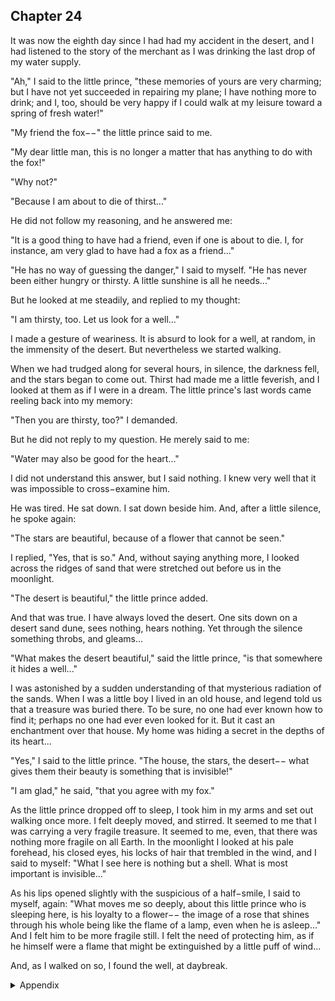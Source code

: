 ## Chapter 24


It was now the eighth day since I had had my accident in the desert, and I had
listened to the story of the merchant as I was drinking the last drop of my water
supply.

"Ah," I said to the little prince, "these memories of yours are very charming; but I
have not yet succeeded in repairing my plane; I have nothing more to drink; and I,
too, should be very happy if I could walk at my leisure toward a spring of fresh
water!"

"My friend the fox−−" the little prince said to me.

"My dear little man, this is no longer a matter that has anything to do with the
fox!"

"Why not?"

"Because I am about to die of thirst..."

He did not follow my reasoning, and he answered me:

"It is a good thing to have had a friend, even if one is about to die. I, for instance,
am very glad to have had a fox as a friend..."

"He has no way of guessing the danger," I said to myself. "He has never been
either hungry or thirsty. A little sunshine is all he needs..."

But he looked at me steadily, and replied to my thought:

"I am thirsty, too. Let us look for a well..."

I made a gesture of weariness. It is absurd to look for a well, at random, in the
immensity of the desert. But nevertheless we started walking.

When we had trudged along for several hours, in silence, the darkness fell, and the
stars began to come out. Thirst had made me a little feverish, and I looked at them
as if I were in a dream. The little prince's last words came reeling back into my
memory:

"Then you are thirsty, too?" I demanded.

But he did not reply to my question. He merely said to me:

"Water may also be good for the heart..."

I did not understand this answer, but I said nothing. I knew very well that it was
impossible to cross−examine him.

He was tired. He sat down. I sat down beside him. And, after a little silence, he
spoke again:

"The stars are beautiful, because of a flower that cannot be seen."

I replied, "Yes, that is so." And, without saying anything more, I looked across the
ridges of sand that were stretched out before us in the moonlight.

"The desert is beautiful," the little prince added.

And that was true. I have always loved the desert. One sits down on a desert sand
dune, sees nothing, hears nothing. Yet through the silence something throbs, and
gleams...

"What makes the desert beautiful," said the little prince, "is that somewhere it
hides a well..."

I was astonished by a sudden understanding of that mysterious radiation of the
sands. When I was a little boy I lived in an old house, and legend told us that a
treasure was buried there. To be sure, no one had ever known how to find it;
perhaps no one had ever even looked for it. But it cast an enchantment over that
house. My home was hiding a secret in the depths of its heart...

"Yes," I said to the little prince. "The house, the stars, the desert−− what gives
them their beauty is something that is invisible!"

"I am glad," he said, "that you agree with my fox."

As the little prince dropped off to sleep, I took him in my arms and set out
walking once more. I felt deeply moved, and stirred. It seemed to me that I was
carrying a very fragile treasure. It seemed to me, even, that there was nothing
more fragile on all Earth. In the moonlight I looked at his pale forehead, his closed
eyes, his locks of hair that trembled in the wind, and I said to myself: "What I see
here is nothing but a shell. What is most important is invisible..."

As his lips opened slightly with the suspicious of a half−smile, I said to myself,
again: "What moves me so deeply, about this little prince who is sleeping here, is
his loyalty to a flower−− the image of a rose that shines through his whole being
like the flame of a lamp, even when he is asleep..." And I felt him to be more
fragile still. I felt the need of protecting him, as if he himself were a flame that
might be extinguished by a little puff of wind...

And, as I walked on so, I found the well, at daybreak.



<details>
<summary>Appendix</summary>

<p>这已经是我遇难的第 8 天了，我听着小王子的故事，喝光了最后一滴水。</p>

<p>我对小王子说，你的这些记忆都是珍贵美好的。可惜我没能修好我的飞机，我就快要死了。</p>

<p>小王子说，很高兴能够和一个快死的人交朋友，就像我以前的朋友小狐狸一样。</p>

<p>我对小王子说，你似乎并不理解我的处境和危险，毕竟你不会饥饿和口渴，你只需要一束阳光就足够了。</p>

<p>小王子却说，他也会口渴。接着又说，也许水对心也是有好处的。</p>

<p>……</p>

<p>小王子说，一起去找这个沙漠里的水井吧。</p>

<p>我虽然不赞同，但还是一起出发了。</p>

<p>小王子说，星星是美好的，因为在星星上面，有一朵看不见的花。</p>

<p>是的。</p>

<p>小王子说，沙漠也是很漂亮的。</p>

<p>是的。</p>

<p>我曾经喜欢沙漠，只有沙子和沙丘，没有别的噪音，一个人感受寂静。</p>

<p>我回复小王子说，是的，星星、沙漠、房子都是漂亮的，而且他们真正美好的地方是看不见的，只用眼镜看不见。</p>

<p>小王子说，很高兴你能够同意小狐狸的话。</p>

<p>很快到了晚上，小王子睡着了。</p>

<p>我以前居住在一栋古老的房子里，也许房子里藏着宝藏，只是没有人找到过，也没有人知道宝藏到底是什么。真正重要的东西是看不见的。</p>

<p>我抱着小王子，继续走路。</p>

<p>感觉小王子才是宝藏……</p>

<p>当然，走了很久很久，天亮的时候，那口井出现了。</p>


</details>